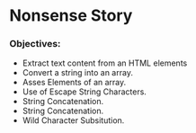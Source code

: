 # Nonsense Story

### Objectives:
- Extract text content from an HTML elements
- Convert a string into an array.
- Asses Elements of an array.
- Use of Escape String Characters.
- String Concatenation.
- String Concatenation.
- Wild Character Subsitution.